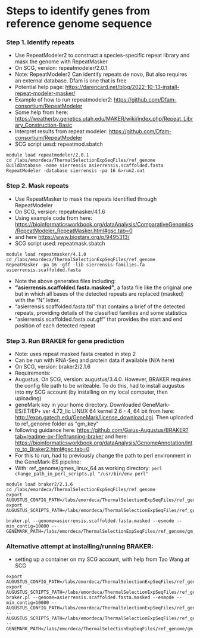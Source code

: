 # Steps to identify genes from reference genome sequence 

### Step 1. Identify repeats
- Use RepeatModeler2 to construct a species-specific repeat library and mask the genome with RepeatMasker
- On SCG, version: repeatmodeler/2.0.1
- Note: RepeatModeler2 Can identify repeats de novo, But also requires an external database. Dfam is one that is free
- Potential help page: https://darencard.net/blog/2022-10-13-install-repeat-modeler-masker/
- Example of how to run repeatmodeler2: https://github.com/Dfam-consortium/RepeatModeler
- Some help from here: https://weatherby.genetics.utah.edu/MAKER/wiki/index.php/Repeat_Library_Construction-Basic
- Interpret results from repeat modeler: https://github.com/Dfam-consortium/RepeatModeler
- SCG script uesd: repeatmod.sbatch

```
module load repeatmodeler/2.0.1
cd /labs/emordeca/ThermalSelectionExpSeqFiles/ref_genome
BuildDatabase -name sierrensis asierrensis.scaffolded.fasta
RepeatModeler -database sierrensis -pa 16 &>run2.out
```


### Step 2. Mask repeats
- Use RepeatMasker to mask the repeats identified through RepeatModeler
- On SCG, version: repeatmasker/4.1.6
- Using example code from here: https://bioinformaticsworkbook.org/dataAnalysis/ComparativeGenomics/RepeatModeler_RepeatMasker.html#gsc.tab=0
- and here https://www.biostars.org/p/9495313/ 
- SCG script used: repeatmask.sbatch
  
```
module load repeatmasker/4.1.0
cd /labs/emordeca/ThermalSelectionExpSeqFiles/ref_genome
RepeatMasker -pa 16 -gff -lib sierrensis-families.fa asierrensis.scaffolded.fasta
```

- Note the above generates files including:
- **“asierrensis.scaffolded.fasta.masked”**, a fasta file like the original one but in which all bases of the detected repeats are replaced (masked) with the “N” letter.
- “asierrensis.scaffolded.fasta.tbl” that contains a brief of the detected repeats, providing details of the classified families and some statistics
- “asierrensis.scaffolded.fasta.out.gff” that provides the start and end position of each detected repeat

### Step 3. Run BRAKER for gene prediction 
- Note: uses repeat masked fasta created in step 2
- Can be run with RNA-Seq and protein data if available (N/A here)
- On SCG, version: braker2/2.1.6
- Requirements:
- Augustus, On SCG, version: augustus/3.4.0. However, BRAKER requires the config file path to be writeable. To do this, had to install augustus into my SCG account (by installing on my local computer, then uploading)
- geneMark key in your home directory. Downloaded GeneMark-ES/ET/EP+ ver 4.72_lic  LINUX 64 kernel 2.6 - 4, 64 bit from here: http://exon.gatech.edu/GeneMark/license_download.cgi. Then uploaded to ref_genome folder as "gm_key"
- following guidance here: https://github.com/Gaius-Augustus/BRAKER?tab=readme-ov-file#running-braker and here: https://bioinformaticsworkbook.org/dataAnalysis/GenomeAnnotation/Intro_to_Braker2.html#gsc.tab=0
- For this to run, had to previously change the path to perl environment in the GeneMark-ES pipeline:
- With: ref_genome/gmes_linux_64 as working directory:
```perl change_path_in_perl_scripts.pl "/usr/bin/env perl"```

```
module load braker2/2.1.6
cd /labs/emordeca/ThermalSelectionExpSeqFiles/ref_genome
export AUGUSTUS_CONFIG_PATH=/labs/emordeca/ThermalSelectionExpSeqFiles/ref_genome/Augustus/config
export AUGUSTUS_SCRIPTS_PATH=/labs/emordeca/ThermalSelectionExpSeqFiles/ref_genome/Augustus/scripts

braker.pl --genome=asierrensis.scaffolded.fasta.masked --esmode --min_contig=10000 --GENEMARK_PATH=/labs/emordeca/ThermalSelectionExpSeqFiles/ref_genome/gm_linux_64/gmes_petap/
```

### Alternative attempt at installing/running BRAKER: 
- setting up a container on my SCG account, with help from Tao Wang at SCG
```
export AUGUSTUS_CONFIG_PATH=/labs/emordeca/ThermalSelectionExpSeqFiles/ref_genome/Augustus/config
export AUGUSTUS_SCRIPTS_PATH=/labs/emordeca/ThermalSelectionExpSeqFiles/ref_genome/Augustus/scripts
braker.pl --genome=asierrensis.scaffolded.fasta.masked --esmode --min_contig=10000 --AUGUSTUS_CONFIG_PATH=/labs/emordeca/ThermalSelectionExpSeqFiles/ref_genome/Augustus/config --AUGUSTUS_SCRIPTS_PATH=/labs/emordeca/ThermalSelectionExpSeqFiles/ref_genome/Augustus/scripts --GENEMARK_PATH=/labs/emordeca/ThermalSelectionExpSeqFiles/ref_genome/gm_linux_64/gmes_petap/
```

